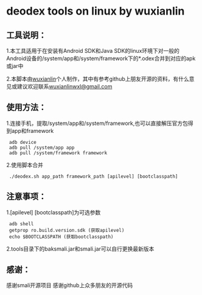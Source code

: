 deodex tools on linux by wuxianlin
==================

工具说明：
------------------
1.本工具适用于在安装有Android SDK和Java SDK的linux环境下对一般的Android设备的/system/app和/system/framework下的*.odex合并到对应的apk或jar中

2.本脚本由[wuxianlin](http://weibo.com/wuxianlin000000)个人制作，其中有参考github上朋友开源的资料，有什么意见或建议欢迎联系[wuxianlinwxl@gmail.com](malito:wuxianlinwxl@gmail.com)

使用方法：
----------
1.连接手机，提取/system/app和/system/framework,也可以直接解压官方包得到app和framework

     adb device
     adb pull /system/app app
     adb pull /system/framework framework

2.使用脚本合并

     ./deodex.sh app_path framework_path [apilevel] [bootclasspath]

注意事项：
-------
1.[apilevel] [bootclasspath]为可选参数

     adb shell
     getprop ro.build.version.sdk (获取apilevel)
     echo $BOOTCLASSPATH (获取bootclasspath)

2.tools目录下的baksmali.jar和smali.jar可以自行更换最新版本

感谢：
-------
感谢smali开源项目
感谢github上众多朋友的开源代码
